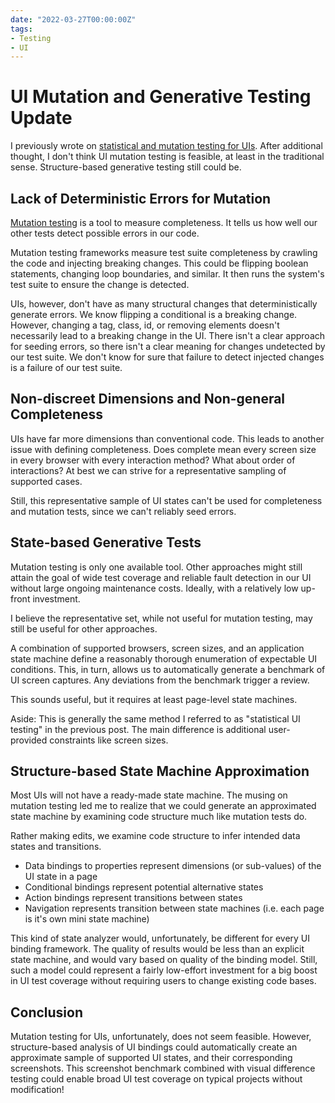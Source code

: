```yaml
---
date: "2022-03-27T00:00:00Z"
tags:
- Testing
- UI
---
```


# UI Mutation and Generative Testing Update
I previously wrote on
[statistical and mutation testing for UIs](../posts/2021-07-25-Statistical-and-mutation-UI-Testing.md). After additional thought, I don't think UI mutation testing is feasible, at least in the traditional sense. Structure-based generative testing still could be.

## Lack of Deterministic Errors for Mutation

[Mutation testing](https://en.wikipedia.org/wiki/Mutation_testing) is a tool to measure completeness. It tells us how well our other tests detect possible errors in our code.

Mutation testing frameworks measure test suite completeness by crawling the code and injecting breaking changes. This could be flipping boolean statements, changing loop boundaries, and similar. It then runs the system's test suite to ensure the change is detected.

UIs, however, don't have as many structural changes that deterministically generate errors. We know flipping a conditional is a breaking change. However, changing a tag, class, id, or removing elements doesn't necessarily lead to a breaking change in the UI. There isn't a clear approach for seeding errors, so there isn't a clear meaning for changes undetected by our test suite. We don't know for sure that failure to detect injected changes is a failure of our test suite.

## Non-discreet Dimensions and Non-general Completeness

UIs have far more dimensions than conventional code. This leads to another issue with defining completeness. Does complete mean every screen size in every browser with every interaction method? What about order of interactions?
At best we can strive for a representative sampling of supported cases. 

Still, this representative sample of UI states can't be used for completeness and mutation tests, since we can't reliably seed errors. 

## State-based Generative Tests

Mutation testing is only one available tool. Other approaches might still attain the goal of wide test coverage and reliable fault detection in our UI without large ongoing maintenance costs. Ideally, with a relatively low up-front investment. 

I believe the representative set, while not useful for mutation testing, may still be useful for other approaches.

A combination of supported browsers, screen sizes, and an application state machine define a reasonably thorough enumeration of expectable UI conditions.
This, in turn, allows us to automatically generate a benchmark of UI screen captures. Any deviations from the benchmark trigger a review.

This sounds useful, but it requires at least page-level state machines.

Aside: This is generally the same method I referred to as "statistical UI testing" in the previous post. The main difference is additional user-provided constraints like screen sizes. 

## Structure-based State Machine Approximation

Most UIs will not have a ready-made state machine. The musing on mutation testing led me to realize that we could generate an approximated state machine by examining code structure much like mutation tests do. 

Rather making edits, we examine code structure to infer intended data states and transitions. 
- Data bindings to properties represent dimensions (or sub-values) of the UI state in a page
- Conditional bindings represent potential alternative states
- Action bindings represent transitions between states
- Navigation represents transition between state machines (i.e. each page is it's own mini state machine)

This kind of state analyzer would, unfortunately, be different for every UI binding framework. The quality of results would be less than an explicit state machine, and would vary based on quality of the binding model. Still, such a model could represent a fairly low-effort investment for a big boost in UI test coverage without requiring users to change existing code bases.

## Conclusion

Mutation testing for UIs, unfortunately, does not seem feasible.
However, structure-based analysis of UI bindings could automatically create an approximate sample of supported UI states, and their corresponding screenshots. This screenshot benchmark combined with visual difference testing could enable broad UI test coverage on typical projects without modification! 